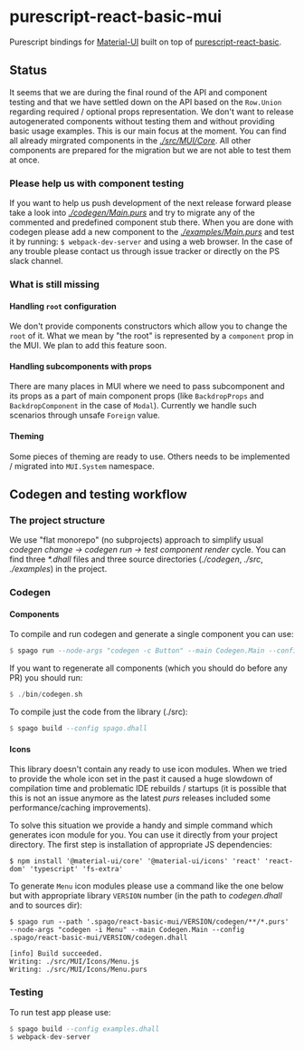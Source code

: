 # purescript-react-basic-mui

Purescript bindings for [Material-UI](https://material-ui.com/) built on top of [purescript-react-basic](https://github.com/lumihq/purescript-react-basic).

## Status

It seems that we are during the final round of the API and component testing and that we have settled down on the API based on the `Row.Union` regarding required / optional props representation. We don't want to release autogenerated components without testing them and without providing basic usage examples. This is our main focus at the moment.
You can find all already mirgrated components in the [_./src/MUI/Core_](./src/MUI/Core). All other components are prepared for the migration but we are not able to test them at once.

### Please help us with component testing

If you want to help us push development of the next release forward please take a look into [_./codegen/Main.purs_](./codegen/Main.purs) and try to migrate any of the commented and predefined component stub there. When you are done with codegen please add a new component to the [_./examples/Main.purs_](./examples/Main.purs) and test it by running: `$ webpack-dev-server` and using a web browser.
In the case of any trouble please contact us through issue tracker or directly on the PS slack channel.

### What is still missing

#### Handling `root` configuration

We don't provide components constructors which allow you to change the `root` of it. What we mean by "the root" is represented by a `component` prop in the MUI. We plan to add this feature soon.

#### Handling subcomponents with props

There are many places in MUI where we need to pass subcomponent and its props as a part of main component props (like `BackdropProps` and `BackdropComponent` in the case of `Modal`). Currently we handle such scenarios through unsafe `Foreign` value.

#### Theming

Some pieces of theming are ready to use. Others needs to be implemented / migrated into `MUI.System` namespace.

## Codegen and testing workflow

### The project structure

We use "flat monorepo" (no subprojects) approach to simplify usual _codegen change -> codegen run -> test component render_ cycle. You can find three _*.dhall_ files and three source directories (_./codegen_, _./src_, _./examples_) in the project.

### Codegen

#### Components

To compile and run codegen and generate a single component you can use:

```purescript
$ spago run --node-args "codegen -c Button" --main Codegen.Main --config codegen.dhall
```

If you want to regenerate all components (which you should do before any PR) you should run:

```purescript
$ ./bin/codegen.sh
```

To compile just the code from the library (./src):

```purescript
$ spago build --config spago.dhall
```

#### Icons

This library doesn't contain any ready to use icon modules. When we tried to provide the whole icon set in the past it caused a huge slowdown of compilation time and problematic IDE rebuilds / startups (it is possible that this is not an issue anymore as the latest _purs_ releases included some performance/caching improvements).

To solve this situation we provide a handy and simple command which generates icon module for you. You can use it directly from your project directory. The first step is installation of appropriate JS dependencies:

```
$ npm install '@material-ui/core' '@material-ui/icons' 'react' 'react-dom' 'typescript' 'fs-extra'
```

To generate `Menu` icon modules please use a command like the one below but with appropriate library `VERSION` number (in the path to _codegen.dhall_ and to sources dir):

```
$ spago run --path '.spago/react-basic-mui/VERSION/codegen/**/*.purs' --node-args "codegen -i Menu" --main Codegen.Main --config .spago/react-basic-mui/VERSION/codegen.dhall

[info] Build succeeded.
Writing: ./src/MUI/Icons/Menu.js
Writing: ./src/MUI/Icons/Menu.purs
```

### Testing

To run test app please use:

```purescript
$ spago build --config examples.dhall
$ webpack-dev-server
```

